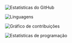 ![Estatísticas do GitHub](https://github-readme-stats.vercel.app/api?username=SEU_USUARIO&show_icons=true&theme=radical)

![Linguagens](https://github-readme-stats.vercel.app/api/top-langs/?username=SEU_USUARIO&layout=compact&theme=radical)

![Gráfico de contribuições](https://github-readme-activity-graph.vercel.app/graph?username=SEU_USUARIO&theme=react-dark)

![Estatísticas de programação](https://github-readme-stats.vercel.app/api/wakatime?username=SEU_USUARIO)
